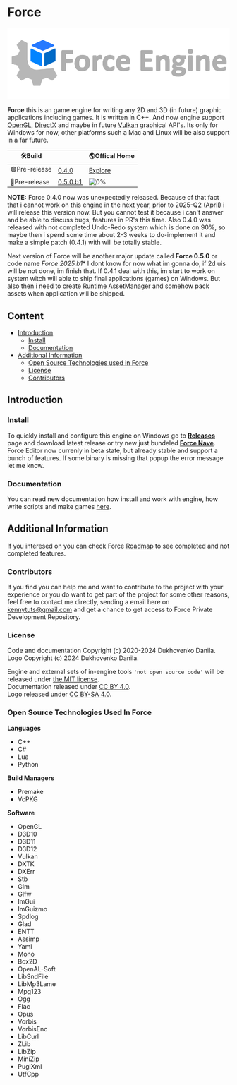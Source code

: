 # Force

![image](.github/ForceHome.png)

**Force** this is an game engine for writing any 2D and 3D (in future) graphic applications including games. It is written in C++.
And now engine support [OpenGL](https://www.khronos.org/opengl/), [DirectX](https://en.wikipedia.org/wiki/DirectX) and maybe in future
[Vulkan](https://www.khronos.org/vulkan/) graphical API's.  Its only for Windows for now, other platforms such a Mac and Linux will be also
support in a far future.

| :hammer_and_wrench:**Build**     |            | :earth_americas:**Offical Home**                           |
|---------------|------------| ------------------------------------------ |
| :green_circle:Pre-release   | [0.4.0](https://github.com/KennyProgrammer/Force/releases) | [Explore](https://danil-dukhovenko.gitbook.io/force/) |
| :red_circle:Pre-release     | [0.5.0.b1]() | ![0%](https://progress-bar.dev/0) |

**NOTE:** Force 0.4.0 now was unexpectedly released. Because of that fact that i cannot work on this engine in the next year, prior to 2025-Q2 (April)
i will release this version now. But you cannot test it because i can't answer and be able to discuss bugs, features in PR's this time. Also 0.4.0 was released with not completed
Undo-Redo system which is done on 90%, so maybe then i spend some time about 2-3 weeks to do-implement it and make a simple patch (0.4.1) with will be totally stable.

Next version of Force will be another major update called **Force 0.5.0** or code name *Force 2025.b1**
I dont know for now what im gonna do, if 2d uis will be not done, im finish that. If 0.4.1 deal with this, im start to work on system witch will able to ship final applications (games) on Windows. But also then i need to create Runtime AssetManager and somehow pack assets when application will be shipped.

## Content
* [Introduction](#introduction)
  * [Install](#install)
  * [Documentation](#documentation)
* [Additional Information](#additional-information)
  * [Open Source Technologies used in Force](#open-source-technologies-used-in-force)
  * [License](#license)
  * [Contributors](#contributors)

## Introduction
### Install

To quickly install and configure this engine on Windows go to [**Releases**](https://github.com/KennyProgrammer/Force/releases) page and download 
latest release or try new just bundeled [**Force Nave**](https://github.com/KennyProgrammer/Force-Nave). Force Editor now currenly in beta state, but already stable and support a bunch of features. If some binary is missing that popup the error message let me know.

### Documentation
You can read new documentation how install and work with engine, how write scripts and make games [here](https://danil-dukhovenko.gitbook.io/force/).

## Additional Information

If you interesed on you can check Force [Roadmap](.github/Force-RoadMap.md) to see completed and not completed features.

### Contributors

If you find you can help me and want to contribute to the project with your experience or you do want to get part of the project for some other
reasons, feel free to contact me directly, sending a email here on kennytuts@gmail.com and get a chance to get access to Force Private Development Repository.

### License

Code and documentation Copyright (c) 2020-2024 Dukhovenko Danila.\
Logo Copyright (c) 2024 Dukhovenko Danila.

Engine and external sets of in-engine tools `'not open source code'` will be released under [the MIT license](./).\
Documentation released under [CC BY 4.0](https://creativecommons.org/licenses/by/4.0/).\
Logo released under [CC BY-SA 4.0](https://creativecommons.org/licenses/by-sa/4.0/).

### Open Source Technologies Used In Force

 **Languages**

* C++
* C#
* Lua
* Python

 **Build Managers**

* Premake
* VcPKG

 **Software**

* OpenGL
* D3D10
* D3D11
* D3D12
* Vulkan
* DXTK
* DXErr
* Stb
* Glm
* Glfw
* ImGui
* ImGuizmo
* Spdlog
* Glad
* ENTT
* Assimp
* Yaml
* Mono
* Box2D
* OpenAL-Soft
* LibSndFile
* LibMp3Lame
* Mpg123
* Ogg
* Flac
* Opus
* Vorbis
* VorbisEnc
* LibCurl
* ZLib
* LibZip
* MiniZip
* PugiXml
* UtfCpp
